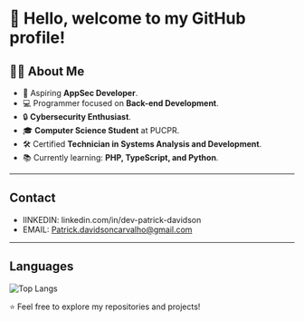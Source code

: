 # 👋 Hello, welcome to my GitHub profile!



## 👨‍🎓 About Me  
- 🎯 Aspiring **AppSec Developer**.  
- 💻 Programmer focused on **Back-end Development**.  
- 🔒 **Cybersecurity Enthusiast**.  
- 🎓 **Computer Science Student** at PUCPR.  
- 🛠️ Certified **Technician in Systems Analysis and Development**.  
- 📚 Currently learning: **PHP, TypeScript, and Python**.  

---

## Contact
  - lINKEDIN: linkedin.com/in/dev-patrick-davidson
  - EMAIL: Patrick.davidsoncarvalho@gmail.com

---
## Languages
<link rel="stylesheet" type='text/css' href="https://cdn.jsdelivr.net/gh/devicons/devicon@latest/devicon.min.css" />
          
![Top Langs](https://github-readme-stats.vercel.app/api/top-langs/?username=devPatrickDavidson&layout=compact&theme=midnight-purple)

⭐ Feel free to explore my repositories and projects!  
